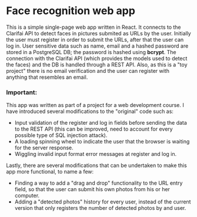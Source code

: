 # Face recognition web app

This is a simple single-page web app written in React. It connects to the Clarifai API to detect faces in pictures submited as URLs by the user. Initially the user must register in order to submit the URLs, after that the user can log in. User sensitive data such as name, email and a hashed password are stored in a PostgreSQL DB; the password is hashed using **bcrypt**. The connection with the Clarifai API (which provides the models used to detect the faces) and the DB is handled through a REST API. Also, as this is a "toy project" there is no email verification and the user can register with anything that resembles an email.

### **Important:**
This app was written as part of a project for a web development course. I have introduced several modifications to the "original" code such as:

- Input validation of the register and log in fields before sending the data to the REST API (this can be improved, need to account for every possible type of SQL injection attack).
- A loading spinning wheel to indicate the user that the browser is waiting for the server response.
- Wiggling invalid input format error messages at register and log in.

Lastly, there are several modifications that can be undertaken to make this app more functional, to name a few:

- Finding a way to add a "drag and drop" functionality to the URL entry field, so that the user can submit his own photos from his or her computer.
- Adding a "detected photos" history for every user, instead of the current version that only registers the number of detected photos by and user.
